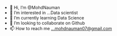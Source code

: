 - 👋 Hi, I’m @MohdNauman
- 👀 I’m interested in ...Data scientist
- 🌱 I’m currently learning  Data Science
- 💞️ I’m looking to collaborate on Github
- 📫 How to reach me ...mohdnauman07@gmail.com

<!---
MohdNauman/MohdNauman is a ✨ special ✨ repository because its `README.md` (this file) appears on your GitHub profile.
You can click the Preview link to take a look at your changes.
--->
